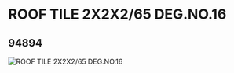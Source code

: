 # ROOF TILE 2X2X2/65 DEG.NO.16
## 94894
![ROOF TILE 2X2X2/65 DEG.NO.16](https://lc-www-live-s.legocdn.com/media/bricks/5/2/4617273.jpg)